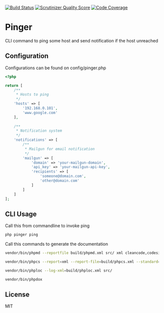[![Build Status](https://travis-ci.org/herloct/pinger.svg?branch=develop)](https://travis-ci.org/herloct/pinger) [![Scrutinizer Quality Score](https://scrutinizer-ci.com/g/herloct/pinger/badges/quality-score.png?b=feature%2Fuse_simpler_ping)](https://scrutinizer-ci.com/g/herloct/pinger/) [![Code Coverage](https://scrutinizer-ci.com/g/herloct/pinger/badges/coverage.png?b=feature%2Fuse_simpler_ping)](https://scrutinizer-ci.com/g/herloct/pinger/)

Pinger
======

CLI command to ping some host and send notification if the host unreached


Configuration
-------------

Configurations can be found on config/pinger.php

```php
<?php

return [
    /**
     * Hosts to ping
     */
    'hosts' => [
        '192.168.0.101',
        'www.google.com'
    ],
    
    /**
     * Notification system
     */
    'notifications' => [
        /**
         * Mailgun for email notification
         */
        'mailgun' => [
            'domain' => 'your-mailgun-domain',
            'api_key' => 'your-mailgun-api-key',
            'recipients' => [
                'someone@domain.com',
                'other@domain.com'
            ]
        ]
    ]
];
```


CLI Usage
---------

Call this from commandline to invoke ping

```sh
php pinger ping
```

Call this commands to generate the documentation

```sh
vendor/bin/phpmd --reportfile build/phpmd.xml src/ xml cleancode,codesize,controversial,design,naming,unusedcode
```

```sh
vendor/bin/phpcs --report=xml --report-file=build/phpcs.xml --standard=vendor/m6web/symfony2-coding-standard/Symfony2 src/
```

```sh
vendor/bin/phploc --log-xml=build/phploc.xml src/
```

```sh
vendor/bin/phpdox
```


License
-------

MIT
